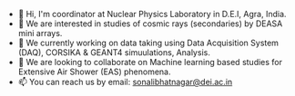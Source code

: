 - 👋 Hi, I'm coordinator at Nuclear Physics Laboratory in D.E.I, Agra, India. 
- 👀 We are interested in studies of cosmic rays (secondaries) by DEASA mini arrays. 
- 🌱 We currently working on data taking using Data Acquisition System (DAQ), CORSIKA & GEANT4 simuulations, Analysis.
- 👀 We are looking to collaborate on Machine learning based studies for Extensive Air Shower (EAS) phenomena.
- 📫 You can reach us by email: sonalibhatnagar@dei.ac.in

<!---
deasaminiarraydei/deasaminiarraydei is a ✨ special ✨ repository because its `README.md` (this file) appears on your GitHub profile.
You can click the Preview link to take a look at your changes.
--->
